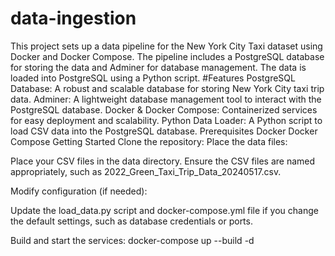 # data-ingestion
This project sets up a data pipeline for the New York City Taxi dataset using Docker and Docker Compose. The pipeline includes a PostgreSQL database for storing the data and Adminer for database management. The data is loaded into PostgreSQL using a Python script.
#Features
PostgreSQL Database: A robust and scalable database for storing New York City taxi trip data.
Adminer: A lightweight database management tool to interact with the PostgreSQL database.
Docker & Docker Compose: Containerized services for easy deployment and scalability.
Python Data Loader: A Python script to load CSV data into the PostgreSQL database.
Prerequisites
Docker
Docker Compose
Getting Started
Clone the repository:
Place the data files:

Place your CSV files in the data directory. Ensure the CSV files are named appropriately, such as 2022_Green_Taxi_Trip_Data_20240517.csv.

Modify configuration (if needed):

Update the load_data.py script and docker-compose.yml file if you change the default settings, such as database credentials or ports.

Build and start the services:
docker-compose up --build -d

